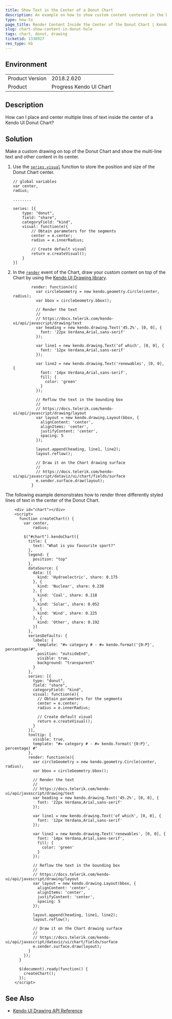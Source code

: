 ```yaml
---
title: Show Text in the Center of a Donut Chart
description: An example on how to show custom content centered in the Donut Chart.
type: how-to
page_title: Render Content Inside the Center of the Donut Chart | Kendo UI Chart for jQuery
slug: chart-show-content-in-donut-hole
tags: chart, donut, drawing
ticketid: 1338927
res_type: kb
---
```


## Environment

<table>
	<tr>
		<td>Product Version</td>
		<td>2018.2.620</td>
	</tr>
	<tr>
		<td>Product</td>
		<td>Progress Kendo UI Chart</td>
	</tr>
</table>


## Description

How can I place and center multiple lines of text inside the center of a Kendo UI Donut Chart?

## Solution

Make a custom drawing on top of the Donut Chart and show the multi-line text and other content in its center.

1. Use the [`series.visual`](/api/javascript/dataviz/ui/chart/configuration/series.visual) function to store the position and size of the Donut Chart center.

    ```
    // global variables
    var center,
    radius;

    ........

    series: [{
        type: "donut",
        field: "share",
        categoryField: "kind",
        visual: function(e){
            // Obtain parameters for the segments
            center = e.center;
            radius = e.innerRadius;

            // Create default visual
            return e.createVisual();
        }
    }]

    ```

1. In the [`render`](/api/javascript/dataviz/ui/chart/events/render) event of the Chart, draw your custom content on top of the Chart by using the [Kendo UI Drawing library](/framework/drawing/overview).

    ```
            render: function(e){
              var circleGeometry = new kendo.geometry.Circle(center, radius);
              var bbox = circleGeometry.bbox();

              // Render the text
              //
              // https://docs.telerik.com/kendo-ui/api/javascript/drawing/text
              var heading = new kendo.drawing.Text('45.2%', [0, 0], {
                font: '22px Verdana,Arial,sans-serif'
              });

              var line1 = new kendo.drawing.Text('of which', [0, 0], {
                font: '12px Verdana,Arial,sans-serif'
              });

              var line2 = new kendo.drawing.Text('renewables', [0, 0], {
                font: '14px Verdana,Arial,sans-serif',
                fill: {
                  color: 'green'
                }
              });

              // Reflow the text in the bounding box
              //
              // https://docs.telerik.com/kendo-ui/api/javascript/drawing/layout
              var layout = new kendo.drawing.Layout(bbox, {
                alignContent: 'center',
                alignItems: 'center',
                justifyContent: 'center',
                spacing: 5
              });

              layout.append(heading, line1, line2);
              layout.reflow();

              // Draw it on the Chart drawing surface
              //
              // https://docs.telerik.com/kendo-ui/api/javascript/dataviz/ui/chart/fields/surface
              e.sender.surface.draw(layout);
            }
    ```

The following example demonstrates how to render three differently styled lines of text in the center of the Donut Chart.

```dojo
    <div id="chart"></div>
    <script>
      function createChart() {
        var center,
            radius;

        $("#chart").kendoChart({
          title: {
            text: "What is you favourite sport?"
          },
          legend: {
            position: "top"
          },
          dataSource: {
            data: [{
              kind: 'Hydroelectric', share: 0.175
            }, {
              kind: 'Nuclear', share: 0.238
            }, {
              kind: 'Coal', share: 0.118
            }, {
              kind: 'Solar', share: 0.052
            }, {
              kind: 'Wind', share: 0.225
            }, {
              kind: 'Other', share: 0.192
            }]
          },
          seriesDefaults: {
            labels: {
              template: "#= category # - #= kendo.format('{0:P}', percentage)#",
              position: "outsideEnd",
              visible: true,
              background: "transparent"
            }
          },
          series: [{
            type: "donut",
            field: "share",
            categoryField: "kind",
            visual: function(e){
              // Obtain parameters for the segments
              center = e.center;
              radius = e.innerRadius;

              // Create default visual
              return e.createVisual();
            }
          }],
          tooltip: {
            visible: true,
            template: "#= category # - #= kendo.format('{0:P}', percentage) #"
          },
          render: function(e){
            var circleGeometry = new kendo.geometry.Circle(center, radius);
            var bbox = circleGeometry.bbox();

            // Render the text
            //
            // https://docs.telerik.com/kendo-ui/api/javascript/drawing/text
            var heading = new kendo.drawing.Text('45.2%', [0, 0], {
              font: '22px Verdana,Arial,sans-serif'
            });

            var line1 = new kendo.drawing.Text('of which', [0, 0], {
              font: '12px Verdana,Arial,sans-serif'
            });

            var line2 = new kendo.drawing.Text('renewables', [0, 0], {
              font: '14px Verdana,Arial,sans-serif',
              fill: {
                color: 'green'
              }
            });

            // Reflow the text in the bounding box
            //
            // https://docs.telerik.com/kendo-ui/api/javascript/drawing/layout
            var layout = new kendo.drawing.Layout(bbox, {
              alignContent: 'center',
              alignItems: 'center',
              justifyContent: 'center',
              spacing: 5
            });

            layout.append(heading, line1, line2);
            layout.reflow();

            // Draw it on the Chart drawing surface
            //
            // https://docs.telerik.com/kendo-ui/api/javascript/dataviz/ui/chart/fields/surface
            e.sender.surface.draw(layout);
          }
        });
      }

      $(document).ready(function() {
        createChart();
      });
    </script>
```

## See Also

* [Kendo UI Drawing API Reference](/api/javascript/drawing/text)
